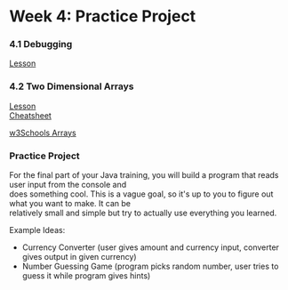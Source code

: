 # Week 4: Practice Project

### 4.1 Debugging

[Lesson](https://www.codecademy.com/courses/learn-java/lessons/java-debugging)

### 4.2 Two Dimensional Arrays

[Lesson](https://www.codecademy.com/courses/learn-java/lessons/2-d-arrays-java)  
[Cheatsheet](https://www.codecademy.com/learn/learn-java/modules/java-two-dimensional-arrays/cheatsheet)

[w3Schools Arrays](https://www.w3schools.com/java/java_arrays.asp)

### Practice Project

For the final part of your Java training, you will build a program that reads user input from the console and  
does something cool. This is a vague goal, so it's up to you to figure out what you want to make. It can be  
relatively small and simple but try to actually use everything you learned.

Example Ideas:

* Currency Converter (user gives amount and currency input, converter gives output in given currency)
* Number Guessing Game (program picks random number, user tries to guess it while program gives hints)
